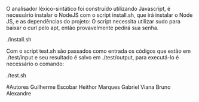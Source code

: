 O analisador léxico-sintático foi construído utilizando Javascript, é necessário instalar o NodeJS com o script install.sh, que irá instalar o Node JS, e as dependências do projeto:
O script necessita utilizar sudo para baixar o curl pelo apt, então provavelmente pedirá sua senha.

./install.sh

Com o script test.sh são passados como entrada os códigos que estão em ./test/input e seu resultado é salvo em ./test/output, para executá-lo é necessário o comando:

./test.sh

#Autores
Guilherme Escobar
Heithor Marques
Gabriel Viana
Bruno Alexandre